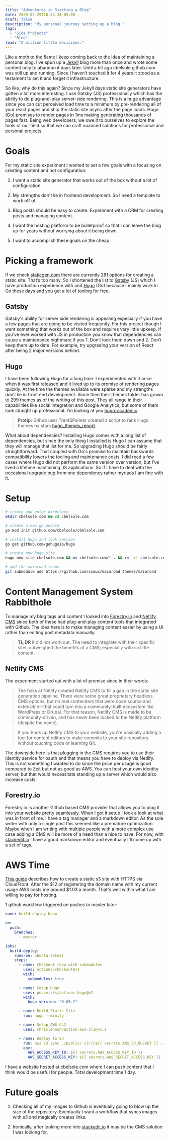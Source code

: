 ```yaml
---
title: "Adventures in Starting a Blog"
date: 2020-02-29T16:42:34-05:00
draft: false
description: "My personal journey setting up a blog."
tags:
  - "Side Projects"
  - "Blog"
lead: "A million little decisions."
---
```


Like a moth to the flame I keep coming back to the idea of maintaining a personal blog. I’ve spun up a [Jekyll](https://jekyllrb.com/) blog more than once and wrote some content only to abandon it days later. Until a bit ago cbelsole.github.com was still up and running. Since I haven’t touched it for 4 years it stood as a testament to set it and forget it infrastructure.

So like, why do this again? Since my Jekyll days static site generators have gotten a lot more interesting. I use Gatsby (JS) professionally which has the ability to do plug-and-play server-side rendering. This is a huge advantage since you can cut perceived load time to a minimum by pre-rendering all of your react pages and ship the static site async after the page loads. Hugo (Go) promises to render pages in 1ms making generating thousands of pages fast. Being web developers, we owe it to ourselves to explore the tools of our field so that we can craft nuanced solutions for professional and personal projects.

# Goals

For my static site experiment I wanted to set a few goals with a focusing on creating content and not configuration:

1.  I want a static site generator that works out of the box without a lot of configuration

2.  My strengths don't lie in frontend development. So I need a template to work off of.

3.  Blog posts should be easy to create. Experiment with a CRM for creating posts and managing content.

4.  I want the hosting platform to be bulletproof so that I can leave the blog up for years without worrying about it being down.

5.  I want to accomplish these goals on the cheap.

# Picking a framework

If we check [staticgen.com](https://www.staticgen.com/) there are currently 281 options for creating a static site. That’s too many. So I shortened the list to [Gatsby](https://www.gatsbyjs.org/) (JS) which I have production experience with and [Hugo](https://gohugo.io/) (Go) because I mainly work in Go these days and you get a lot of tooling for free.

## Gatsby

Gatsby's ability for server side rendering is appealing especially if you have a few pages that are going to be visited frequently. For this project though I want something that works out of the box and requires very little upkeep. If you’ve ever worked with JS in production you know that dependencies can cause a maintenance nightmare if you 1. Don’t lock them down and 2. Don’t keep them up to date. For example, try upgrading your version of React after being 2 major versions behind.

## Hugo

I have been following Hugo for a long time. I experimented with it once when it was first released and it lived up to its promise of rendering pages quickly. At the time the themes available were sparse and my strengths don’t lie in front end development. Since then their themes folder has grown to 299 themes as of the writing of this post. They all range in their capabilities like social integration and Google Analytics, but some of them look straight up professional. I’m looking at you [hugo-academic](https://github.com/gcushen/hugo-academic).

> **Protip:** Github user TrentSPalmer created a script to rank Hugo themes by stars [hugo_themes_report](https://github.com/TrentSPalmer/hugo_themes_report).

What about dependencies? Installing Hugo comes with a long list of dependencies, but since the only thing I installed is Hugo I can assume that they will manage that list for me. So upgrading Hugo should be fairly straightforward. That coupled with Go's promise to maintain backwards compatibility lowers the tooling and maintenance costs. I did read a few cases where Hugo did not perform the same version over version, but I’ve lived a lifetime maintaining JS applications. So if I have to deal with the occasional upgrade bug from one dependency rather myriads I am fine with it.

# Setup

```bash
# create and enter directory
mkdir cbelsole.com && cd cbelsole.com

# create a new go module
go mod init github.com/cbelsole/cbelsole.com

# install hugo and lock version
go get github.com/gohugoio/hugo

# create new hugo site
hugo new site cbelsole.com && mv cbelsole.com/* . && rm -rf cbelsole.com

# add the mainroad theme
git submodule add https://github.com/vimux/mainroad themes/mainroad
```

# Content Management System Rabbithole

To manage my blog tags and content I looked into [Forestry.io](https://forestry.io) and [Netlify CMS](https://www.netlifycms.org) since both of these had plug-and-play content tools that integrated with Github. The idea here is to make managing content easier by using a UI rather than editing post metadata manually.

> **TL;DR** it did not work out. The need to integrate with their specific sites outweighed the benefits of a CMS; especially with so little content.

## Netlify CMS

The experiment started out with a lot of promise since in their words:

> The folks at Netlify created Netlify CMS to fill a gap in the static site generation pipeline. There were some great proprietary headless CMS options, but no real contenders that were open source and extensible—that could turn into a community-built ecosystem like WordPress or Drupal. For that reason, Netlify CMS is made to be community-driven, and has never been locked to the Netlify platform (despite the name).

> If you hook up Netlify CMS to your website, you're basically adding a tool for content editors to make commits to your site repository without touching code or learning Git.

The downside here is that plugging in the CMS requires you to use their identity service for oauth and that means you have to deploy via Netlify. This is not something I wanted to do since the price per usage is good compared to Zeit but not as good as AWS. You can host your own identity server, but that would necessitate standing up a server which would also increase costs.

## Forestry.io

Forestry.io is another Github based CMS provider that allows you to plug it into your website pretty seamlessly. When I got it setup I took a look at what was in front of me. I have a tag manager and a markdown editor. As the sole writer with only a single post this seemed like a premature optimization. Maybe when I am writing with multiple people with a more complex use case adding a CMS will be more of a need than a nice to have. For now, with [stackedit.io](https://stackedit.io/) I have a good markdown editor and eventually I'll come up with a set of tags.

# AWS Time

[This guide](https://aws.amazon.com/premiumsupport/knowledge-center/cloudfront-serve-static-website/) describes how to create a static s3 site with HTTPS via CloudFront. After the $12 of registering the domain name with my current usage AWS costs me around $1.03 a month. That's well within what I am willing to pay for hosting.

1 github workflow triggered on pushes to master later:

```yaml
name: build deploy hugo

on:
  push:
    branches:
      - master

jobs:
  build-deploy:
    runs-on: ubuntu-latest
    steps:
      - name: Checkout repo with submodules
        uses: actions/checkout@v1
        with:
          submodules: true

      - name: Setup Hugo
        uses: peaceiris/actions-hugo@v2
        with:
          hugo-version: "0.65.2"

      - name: Build Static Site
        run: hugo --minify

      - name: Setup AWS CLI
        uses: chrislennon/action-aws-cli@v1.1

      - name: Deploy to S3
        run: aws s3 sync ./public/ s3://${{ secrets.AWS_S3_BUCKET }} --acl public-read --follow-symlinks --delete --cache-control="max-age=3600"
        env:
          AWS_ACCESS_KEY_ID: ${{ secrets.AWS_ACCESS_KEY_ID }}
          AWS_SECRET_ACCESS_KEY: ${{ secrets.AWS_SECRET_ACCESS_KEY }}
```

I have a website hosted at cbelsole.com where I can push content that I think would be useful for people. Total development time 1 day.

# Future goals

1. Checking all of my images to Github is eventually going to blow up the size of the repository. Eventually I want a workflow that syncs images with s3 and magically creates links.

2. Ironically, after looking more into [stackedit.io](https://stackedit.io/) it may be the CMS solution I was looking for.
